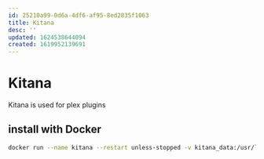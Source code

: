 ```yaml
---
id: 25210a99-0d6a-4df6-af95-8ed2835f1063
title: Kitana
desc: ''
updated: 1624538644094
created: 1619952139691
---
```


# Kitana
Kitana is used for plex plugins


## install with Docker
```sh
docker run --name kitana --restart unless-stopped -v kitana_data:/usr/local/docker_apps/kitana -d -p 0.0.0.0:31337:31337 pannal/kitana:latest -B 0.0.0.0:31337
```